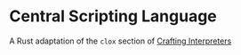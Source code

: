 # Central Scripting Language

A Rust adaptation of the `clox` section of [Crafting Interpreters](https://craftinginterpreters.com)
